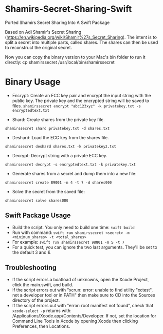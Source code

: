 # Shamirs-Secret-Sharing-Swift
Ported Shamirs Secret Sharing Into A Swift Package

Based on Adi Shamir's Secret Sharing (https://en.wikipedia.org/wiki/Shamir%27s_Secret_Sharing). The intent is to split a secret into multiple parts, called shares. The shares can then be used to reconstruct the original secret. 

Now you can copy the binary version to your Mac's bin folder to run it directly:
cp shamirssecret /usr/local/bin/shamirssecret

# Binary Usage
- Encrypt: Create an ECC key pair and encrypt the input string with the public key. The private key and the encrypted string will be saved to files.
`shamirssecret encrypt "abc123xyz" -k privatekey.txt -s encryptedtext.txt`

- Shard: Create shares from the private key file.

`shamirssecret shard privatekey.txt -d shares.txt`

- Deshard: Load the ECC key from the shares file.

`shamirssecret deshard shares.txt -k privatekey2.txt`

- Decrypt: Decrypt string with a private ECC key.

`shamirssecret decrypt -s encryptedtext.txt -k privatekey.txt`

- Generate shares from a secret and dump them into a new file:

`shamirssecret create 89001 -m 4 -t 7 -d shares000`

- Solve the secret from the saved file:

`shamirssecret solve shares000`

## Swift Package Usage
- Build the script. You only need to build one time: `swift build`
- Run with command: `swift run shamirssecret <secret> -m <minimum_shares> -t <total_shares>`
- For example: `swift run shamirssecret 98801 -m 5 -t 7`
- For a quick test, you can ignore the two last arguments. They'll be set to the default 3 and 6.
 
## Troubleshooting
- If the script errors a boatload of unknowns, open the Xcode Project, click the main.swift, and build.
- If the script errors out with "xcrun: error: unable to find utility "xctest", not a developer tool or in PATH" then make sure to CD into the Sources directory of the project.
- If the script errors out with "error: root manifest not found", check that `xcode-select -p` returns with:
/Applications/Xcode.app/Contents/Developer. If not, set the location for Command Line Tools in Xcode by opening Xcode then clicking Preferences, then Locations.
